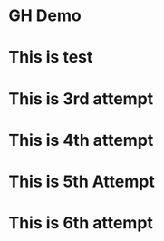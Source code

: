 # GH Demo
# This is test
# This is 3rd attempt
# This is 4th attempt
# This is 5th Attempt
# This is 6th attempt
